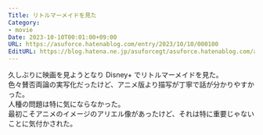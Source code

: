 ```yaml
---
Title: リトルマーメイドを見た
Category:
- movie
Date: 2023-10-10T00:01:00+09:00
URL: https://asuforce.hatenablog.com/entry/2023/10/10/000100
EditURL: https://blog.hatena.ne.jp/asuforcegt/asuforce.hatenablog.com/atom/entry/820878482974448757
---
```


久しぶりに映画を見ようとなり Disney+ でリトルマーメイドを見た。  
色々賛否両論の実写化だったけど、アニメ版より描写が丁寧で話が分かりやすかった。  
人種の問題は特に気にならなかった。  
最初こそアニメのイメージのアリエル像があったけど、それは特に重要じゃないことに気付かされた。  

  
